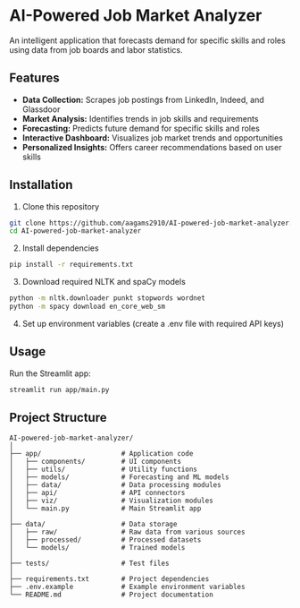 # AI-Powered Job Market Analyzer

An intelligent application that forecasts demand for specific skills and roles using data from job boards and labor statistics.

## Features

- **Data Collection:** Scrapes job postings from LinkedIn, Indeed, and Glassdoor
- **Market Analysis:** Identifies trends in job skills and requirements
- **Forecasting:** Predicts future demand for specific skills and roles
- **Interactive Dashboard:** Visualizes job market trends and opportunities
- **Personalized Insights:** Offers career recommendations based on user skills

## Installation

1. Clone this repository
```bash
git clone https://github.com/aagams2910/AI-powered-job-market-analyzer.git
cd AI-powered-job-market-analyzer
```

2. Install dependencies
```bash
pip install -r requirements.txt
```

3. Download required NLTK and spaCy models
```bash
python -m nltk.downloader punkt stopwords wordnet
python -m spacy download en_core_web_sm
```

4. Set up environment variables (create a .env file with required API keys)

## Usage

Run the Streamlit app:
```bash
streamlit run app/main.py
```

## Project Structure

```
AI-powered-job-market-analyzer/
│
├── app/                    # Application code
│   ├── components/         # UI components
│   ├── utils/              # Utility functions
│   ├── models/             # Forecasting and ML models
│   ├── data/               # Data processing modules
│   ├── api/                # API connectors
│   ├── viz/                # Visualization modules
│   └── main.py             # Main Streamlit app
│
├── data/                   # Data storage
│   ├── raw/                # Raw data from various sources
│   ├── processed/          # Processed datasets
│   └── models/             # Trained models
│
├── tests/                  # Test files
│
├── requirements.txt        # Project dependencies
├── .env.example            # Example environment variables
└── README.md               # Project documentation
```
